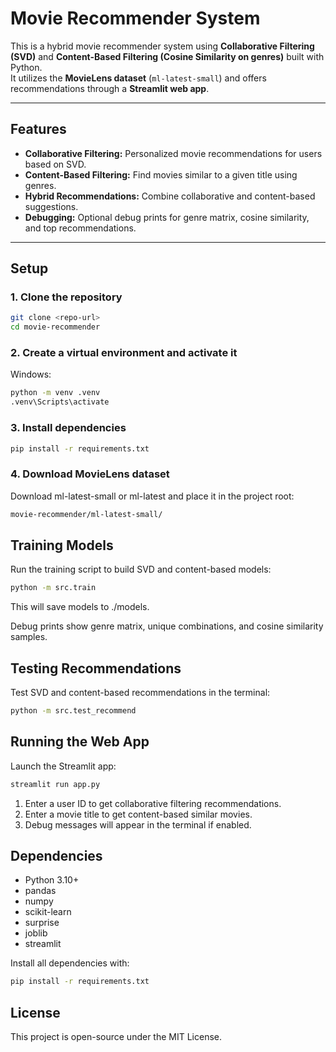 # Movie Recommender System

This is a hybrid movie recommender system using **Collaborative Filtering (SVD)** and **Content-Based Filtering (Cosine Similarity on genres)** built with Python.  
It utilizes the **MovieLens dataset** (`ml-latest-small`) and offers recommendations through a **Streamlit web app**.

---

## Features

- **Collaborative Filtering:** Personalized movie recommendations for users based on SVD.  
- **Content-Based Filtering:** Find movies similar to a given title using genres.  
- **Hybrid Recommendations:** Combine collaborative and content-based suggestions.  
- **Debugging:** Optional debug prints for genre matrix, cosine similarity, and top recommendations.

---

## Setup

### 1. Clone the repository

```bash
git clone <repo-url>
cd movie-recommender
```
### 2. Create a virtual environment and activate it

Windows:
```bash
python -m venv .venv
.venv\Scripts\activate
```

### 3. Install dependencies
```bash
pip install -r requirements.txt
```

### 4. Download MovieLens dataset

Download ml-latest-small or ml-latest and place it in the project root:
```bash
movie-recommender/ml-latest-small/
```
## Training Models

Run the training script to build SVD and content-based models:
```bash
python -m src.train
```

This will save models to ./models.

Debug prints show genre matrix, unique combinations, and cosine similarity samples.

## Testing Recommendations

Test SVD and content-based recommendations in the terminal:
```bash
python -m src.test_recommend
```
## Running the Web App

Launch the Streamlit app:
```bash
streamlit run app.py
```

1. Enter a user ID to get collaborative filtering recommendations.
2. Enter a movie title to get content-based similar movies.
3. Debug messages will appear in the terminal if enabled.

## Dependencies

- Python 3.10+
- pandas
- numpy
- scikit-learn
- surprise
- joblib
- streamlit

Install all dependencies with:
```bash
pip install -r requirements.txt
```

## License

This project is open-source under the MIT License.


